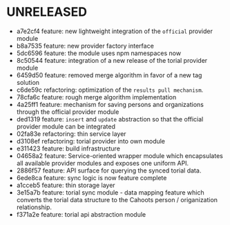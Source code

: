 # UNRELEASED

  * a7e2cf4 feature: new lightweight integration of the `official` provider module
  * b8a7535 feature: new provider factory interface
  * 5dc6596 feature: the module uses npm namespaces now
  * 8c50544 feature: integration of a new release of the torial provider module
  * 6459d50 feature: removed merge algorithm in favor of a new tag solution
  * c6de59c refactoring: optimization of the `results pull mechanism`.
  * 78cfa6c feature: rough merge algorithm implementation
  * 4a25ff1 feature: mechanism for saving persons and organizations through the official provider module
  * ded1319 feature: `insert` and `update` abstraction so that the official provider module can be integrated
  * 02fa83e refactoring: thin service layer
  * d3108ef refactoring: torial provider into own module
  * e311423 feature: build infrastructure
  * 04658a2 feature: Service-oriented wrapper module which encapsulates all available provider modules and exposes one uniform API.
  * 2886f57 feature: API surface for querying the synced torial data.
  * 6ede8ca feature: sync logic is now feature complete
  * a1cceb5 feature: thin storage layer
  * 3e15a7b feature: torial sync module - data mapping feature which converts the torial data structure to the Cahoots person / origanization relationship.
  * f371a2e feature: torial api abstraction module
